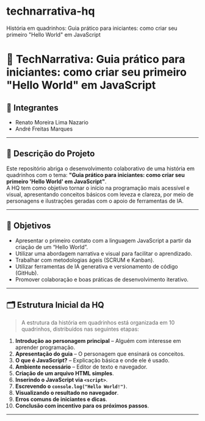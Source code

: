# technarrativa-hq
História em quadrinhos: Guia prático para iniciantes: como criar seu primeiro "Hello World" em JavaScript

# 📘 TechNarrativa: Guia prático para iniciantes: como criar seu primeiro "Hello World" em JavaScript

## 👥 Integrantes
- Renato Moreira Lima Nazario  
- André Freitas Marques  

---

## 📝 Descrição do Projeto
Este repositório abriga o desenvolvimento colaborativo de uma história em quadrinhos com o tema: **"Guia prático para iniciantes: como criar seu primeiro 'Hello World' em JavaScript"**.  
A HQ tem como objetivo tornar o início na programação mais acessível e visual, apresentando conceitos básicos com leveza e clareza, por meio de personagens e ilustrações geradas com o apoio de ferramentas de IA.

---

## 🎯 Objetivos
- Apresentar o primeiro contato com a linguagem JavaScript a partir da criação de um “Hello World”.
- Utilizar uma abordagem narrativa e visual para facilitar o aprendizado.
- Trabalhar com metodologias ágeis (SCRUM e Kanban).
- Utilizar ferramentas de IA generativa e versionamento de código (GitHub).
- Promover colaboração e boas práticas de desenvolvimento iterativo.

---

## 🗂 Estrutura Inicial da HQ
> A estrutura da história em quadrinhos está organizada em 10 quadrinhos, distribuídos nas seguintes etapas:

1. **Introdução ao personagem principal** – Alguém com interesse em aprender programação.  
2. **Apresentação do guia** – O personagem que ensinará os conceitos.  
3. **O que é JavaScript?** – Explicação básica e onde ele é usado.  
4. **Ambiente necessário** – Editor de texto e navegador.  
5. **Criação de um arquivo HTML simples**.  
6. **Inserindo o JavaScript via `<script>`**.  
7. **Escrevendo o `console.log("Hello World!")`**.  
8. **Visualizando o resultado no navegador**.  
9. **Erros comuns de iniciantes e dicas**.  
10. **Conclusão com incentivo para os próximos passos**.

---
